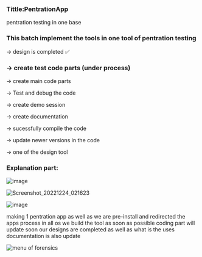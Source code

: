 ### Tittle:PentrationApp
pentration testing in one base


### This batch implement the tools in one tool of pentration testing 

-> design is completed ✅

### -> create test code parts (under process)

-> create main code parts 

-> Test and debug the code

-> create demo session

-> create documentation

-> sucessfully compile the code

-> update newer versions in the code

-> one of the design tool

### Explanation part:

![image](https://user-images.githubusercontent.com/81065703/209428315-ff7c0925-e065-48c4-b6e7-0de940c0c2fc.png)

![Screenshot_20221224_021623](https://user-images.githubusercontent.com/81065703/209428358-320721a1-543b-4e24-b755-0c20c435e8d8.png)


![image](https://user-images.githubusercontent.com/81065703/209428278-6920fcc6-e353-4f2e-a1e4-2d0a22d18b07.png)


making 1 pentration app as well as we are pre-install and redirected the apps process in all os we build the tool as soon as possible
coding part will update soon our designs are completed as well as what is the uses documentation is also update


![menu of forensics](https://user-images.githubusercontent.com/81065703/208831898-60864167-4f58-4c18-96bd-cf01e1533ebb.png)
